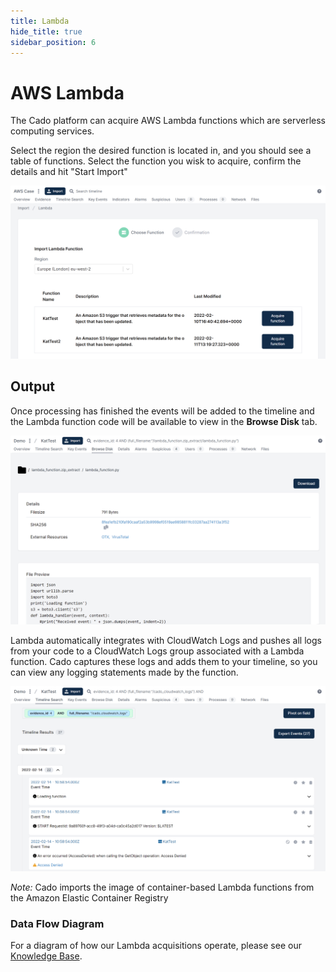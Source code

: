 ```yaml
---
title: Lambda
hide_title: true
sidebar_position: 6
---
```



# AWS Lambda

The Cado platform can acquire AWS Lambda functions which are serverless computing services.

Select the region the desired function is located in, and you should see a table of functions. Select the function you wisk to acquire, confirm the details and hit "Start Import"

![Import Lambda Function](/img/import-lambda.png)

## Output

Once processing has finished the events will be added to the timeline and the Lambda function code will be available to view in the **Browse Disk** tab.

![Lambda Function Code](/img/aws-lambda-code.png)

Lambda automatically integrates with CloudWatch Logs and pushes all logs from your code to a CloudWatch Logs group associated with a Lambda function. Cado  captures these logs and adds them to your timeline, so you can view any logging statements made by the function.

![Cloudwatch Logs](/img/aws-lambda-cloudwatch.png)

*Note:* Cado imports the image of container-based Lambda functions from the Amazon Elastic Container Registry


### Data Flow Diagram
For a diagram of how our Lambda acquisitions operate, please see our [Knowledge Base](https://cadosecurity.zendesk.com/hc/en-gb/articles/23259139785745-How-do-Lambda-function-collections-work).
